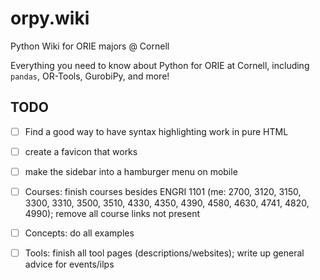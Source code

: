 # orpy.wiki
Python Wiki for ORIE majors @ Cornell

Everything you need to know about Python for ORIE at Cornell, including `pandas`, OR-Tools, GurobiPy, and more!

## TODO

 - [ ] Find a good way to have syntax highlighting work in pure HTML
 - [ ] create a favicon that works
 - [ ] make the sidebar into a hamburger menu on mobile
 - [ ] Courses: finish courses besides ENGRI 1101 (me: 2700, 3120, 3150, 3300, 3310, 3500, 3510, 4330, 4350, 4390, 4580, 4630, 4741, 4820, 4990); remove all course links not present
 - [ ] Concepts: do all examples
 - [ ] Tools: finish all tool pages (descriptions/websites); write up general advice for events/ilps

